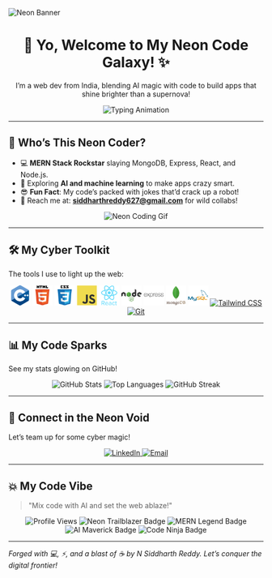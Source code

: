 
![Neon Banner](https://images.hdqwalls.com/download/eat-sleep-code-repeat-er-3840x2400.jpg)

<div align="center">
  <h1>🚀 Yo, Welcome to My Neon Code Galaxy! ✨</h1>
  <p>I’m a web dev from India, blending AI magic with code to build apps that shine brighter than a supernova!</p>
  <img src="https://readme-typing-svg.herokuapp.com?font=Roboto+Mono&size=24&pause=500&color=FF00FF&background=00000022¢er=true&vCenter=true&width=600&lines=Code+is+my+beat,+AI+is+my+fire!;Dropping+epic+web+vibes!;Let’s+hack+the+digital+sky!" alt="Typing Animation" />
</div>

---

## 🌌 Who’s This Neon Coder?
- 💻 **MERN Stack Rockstar** slaying MongoDB, Express, React, and Node.js.
- 🌟 Exploring **AI and machine learning** to make apps crazy smart.
- 😎 **Fun Fact**: My code’s packed with jokes that’d crack up a robot!
- 📧 Reach me at: **siddharthreddy627@gmail.com** for wild collabs!

<div align="center">
  <img src="https://media.giphy.com/media/26AHG5KGFxSkUWw1i/giphy.gif" width="240" alt="Neon Coding Gif" />
</div>

---

## 🛠️ My Cyber Toolkit
The tools I use to light up the web:

<div align="center">
  <a href="https://www.w3schools.com/cpp/"><img src="https://raw.githubusercontent.com/devicons/devicon/master/icons/cplusplus/cplusplus-original.svg" alt="C++" width="40" height="40"/></a>
  <a href="https://www.w3.org/html/"><img src="https://raw.githubusercontent.com/devicons/devicon/master/icons/html5/html5-original-wordmark.svg" alt="HTML5" width="40" height="40"/></a>
  <a href="https://www.w3schools.com/css/"><img src="https://raw.githubusercontent.com/devicons/devicon/master/icons/css3/css3-original-wordmark.svg" alt="CSS3" width="40" height="40"/></a>
  <a href="https://developer.mozilla.org/en-US/docs/Web/JavaScript"><img src="https://raw.githubusercontent.com/devicons/devicon/master/icons/javascript/javascript-original.svg" alt="JavaScript" width="40" height="40"/></a>
  <a href="https://reactjs.org/"><img src="https://raw.githubusercontent.com/devicons/devicon/master/icons/react/react-original-wordmark.svg" alt="React" width="40" height="40"/></a>
  <a href="https://nodejs.org"><img src="https://raw.githubusercontent.com/devicons/devicon/master/icons/nodejs/nodejs-original-wordmark.svg" alt="Node.js" width="40" height="40"/></a>
  <a href="https://expressjs.com"><img src="https://raw.githubusercontent.com/devicons/devicon/master/icons/express/express-original-wordmark.svg" alt="Express" width="40" height="40"/></a>
  <a href="https://www.mongodb.com/"><img src="https://raw.githubusercontent.com/devicons/devicon/master/icons/mongodb/mongodb-original-wordmark.svg" alt="MongoDB" width="40" height="40"/></a>
  <a href="https://www.mysql.com/"><img src="https://raw.githubusercontent.com/devicons/devicon/master/icons/mysql/mysql-original-wordmark.svg" alt="MySQL" width="40" height="40"/></a>
  <a href="https://tailwindcss.com/"><img src="https://www.vectorlogo.zone/logos/tailwindcss/tailwindcss-icon.svg" alt="Tailwind CSS" width="40" height="40"/></a>
  <a href="https://git-scm.com/"><img src="https://www.vectorlogo.zone/logos/git-scm/git-scm-icon.svg" alt="Git" width="40" height="40"/></a>
</div>

---

## 📊 My Code Sparks
See my stats glowing on GitHub!

<div align="center">
  <img src="https://github-readme-stats.vercel.app/api?username=siddreddy07&show_icons=true&theme=merko&hide_border=true" alt="GitHub Stats" />
  <img src="https://github-readme-stats.vercel.app/api/top-langs?username=siddreddy07&show_icons=true&theme=merko&layout=compact&hide_border=true" alt="Top Languages" />
  <img src="https://github-readme-streak-stats.herokuapp.com/?user=siddreddy07&theme=merko&hide_border=true" alt="GitHub Streak" />
</div>

---

## 📡 Connect in the Neon Void
Let’s team up for some cyber magic!

<div align="center">
  <a href="https://linkedin.com/in/n-siddharth-reddy-9579a1273" target="_blank">
    <img src="https://raw.githubusercontent.com/rahuldkjain/github-profile-readme-generator/master/src/images/icons/Social/linked-in-alt.svg" alt="LinkedIn" height="30" width="40" />
  </a>
  <a href="mailto:siddharthreddy627@gmail.com">
    <img src="https://img.icons8.com/color/48/000000/gmail.png" alt="Email" height="30" width="40" />
  </a>
</div>

---

## 💥 My Code Vibe
> "Mix code with AI and set the web ablaze!"

<div align="center">
  <img src="https://komarev.com/ghpvc/?username=siddreddy07&label=Profile%20Views&color=00FFDD&style=flat" alt="Profile Views" />
  <img src="https://img.shields.io/badge/Neon%20Trailblazer-FF00FF?style=flat-square&logo=codepen" alt="Neon Trailblazer Badge" />
  <img src="https://img.shields.io/badge/MERN%20Legend-00FFDD?style=flat-square&logo=react" alt="MERN Legend Badge" />
  <img src="https://img.shields.io/badge/AI%20Maverick-FFFF00?style=flat-square&logo=python" alt="AI Maverick Badge" />
  <img src="https://img.shields.io/badge/Code%20Ninja-FF6666?style=flat-square&logo=javascript" alt="Code Ninja Badge" />
</div>

---

*Forged with 💻, ⚡️, and a blast of ☕ by N Siddharth Reddy. Let’s conquer the digital frontier!*
